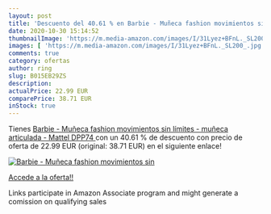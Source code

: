 ```yaml
---
layout: post
title: 'Descuento del 40.61 % en Barbie - Muñeca fashion movimientos sin '
date: 2020-10-30 15:14:52
thumbnailImage: 'https://m.media-amazon.com/images/I/31Lyez+BFnL._SL200_.jpg'
images: [ 'https://m.media-amazon.com/images/I/31Lyez+BFnL._SL200_.jpg' ]
comments: true
category: ofertas
author: ring
slug: B015EB29ZS
description:
actualPrice: 22.99 EUR
comparePrice: 38.71 EUR
inStock: true
---
```


Tienes [Barbie - Muñeca fashion movimientos sin límites - muñeca articulada -  Mattel DPP74 ](https://www.amazon.es/dp/B015EB29ZS/?tag=tolees-21) con un 40.61 % de descuento con precio de oferta de 22.99 EUR (original: 38.71 EUR) en el siguiente enlace!

[![Barbie - Muñeca fashion movimientos sin ](https://m.media-amazon.com/images/I/31Lyez+BFnL._SL200_.jpg)](https://www.amazon.es/dp/B015EB29ZS/?tag=tolees-21)

[Accede a la oferta!!](https://www.amazon.es/dp/B015EB29ZS/?tag=tolees-21)

Links participate in Amazon Associate program and might generate a comission on qualifying sales


